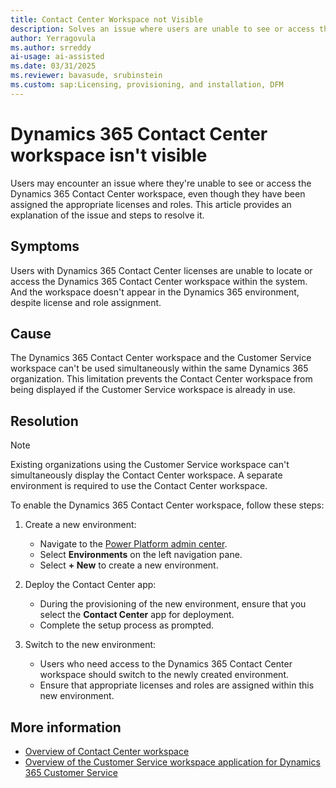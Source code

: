 ```yaml
---
title: Contact Center Workspace not Visible
description: Solves an issue where users are unable to see or access the Dynamics 365 Contact Center workspace.
author: Yerragovula
ms.author: srreddy
ai-usage: ai-assisted
ms.date: 03/31/2025
ms.reviewer: bavasude, srubinstein
ms.custom: sap:Licensing, provisioning, and installation, DFM
---
```

# Dynamics 365 Contact Center workspace isn't visible

Users may encounter an issue where they're unable to see or access the Dynamics 365 Contact Center workspace, even though they have been assigned the appropriate licenses and roles. This article provides an explanation of the issue and steps to resolve it.

## Symptoms

Users with Dynamics 365 Contact Center licenses are unable to locate or access the Dynamics 365 Contact Center workspace within the system. And the workspace doesn't appear in the Dynamics 365 environment, despite license and role assignment.

## Cause

The Dynamics 365 Contact Center workspace and the Customer Service workspace can't be used simultaneously within the same Dynamics 365 organization. This limitation prevents the Contact Center workspace from being displayed if the Customer Service workspace is already in use.

## Resolution

> [!NOTE]
> Existing organizations using the Customer Service workspace can't simultaneously display the Contact Center workspace. A separate environment is required to use the Contact Center workspace.

To enable the Dynamics 365 Contact Center workspace, follow these steps:

1. Create a new environment:

    - Navigate to the [Power Platform admin center](https://admin.powerplatform.microsoft.com/).
    - Select **Environments** on the left navigation pane.
    - Select **+ New** to create a new environment.

2. Deploy the Contact Center app:

    - During the provisioning of the new environment, ensure that you select the **Contact Center** app for deployment.
    - Complete the setup process as prompted.

3. Switch to the new environment:

    - Users who need access to the Dynamics 365 Contact Center workspace should switch to the newly created environment.
    - Ensure that appropriate licenses and roles are assigned within this new environment.

## More information

- [Overview of Contact Center workspace](/dynamics365/contact-center/use/ccw-overview)
- [Overview of the Customer Service workspace application for Dynamics 365 Customer Service](/dynamics365/customer-service/implement/csw-overview?tabs=customerserviceadmincenter)
